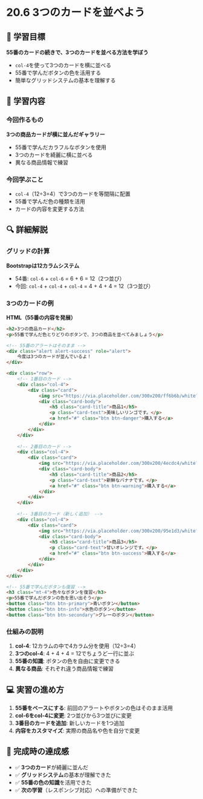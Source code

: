 # 20.6 3つのカードを並べよう

## 🎯 学習目標

**55番のカードの続きで、3つのカードを並べる方法を学ぼう**

- `col-4`を使って3つのカードを横に並べる
- 55番で学んだボタンの色を活用する
- 簡単なグリッドシステムの基本を理解する

## 📝 学習内容

### 今回作るもの

**3つの商品カードが横に並んだギャラリー**
- 55番で学んだカラフルなボタンを使用
- 3つのカードを綺麗に横に並べる
- 異なる商品情報で練習

### 今回学ぶこと

- `col-4`（12÷3=4）で3つのカードを等間隔に配置
- 55番で学んだ色の種類を活用
- カードの内容を変更する方法

## 🔍 詳細解説

### グリッドの計算

**Bootstrapは12カラムシステム**
- 54番: `col-6` + `col-6` = 6 + 6 = 12（2つ並び）
- 今回: `col-4` + `col-4` + `col-4` = 4 + 4 + 4 = 12（3つ並び）

### 3つのカードの例

**HTML（55番の内容を発展）**
```html
<h2>3つの商品カード</h2>
<p>55番で学んだ色とりどりのボタンで、3つの商品を並べてみましょう</p>

<!-- 55番のアラートはそのまま -->
<div class="alert alert-success" role="alert">
    今度は3つのカードが並んでいるよ！
</div>

<div class="row">
    <!-- 1番目のカード -->
    <div class="col-4">
        <div class="card">
            <img src="https://via.placeholder.com/300x200/ff6b6b/white?text=商品1" class="card-img-top" alt="商品1">
            <div class="card-body">
                <h5 class="card-title">商品1</h5>
                <p class="card-text">美味しいリンゴです。</p>
                <a href="#" class="btn btn-danger">購入する</a>
            </div>
        </div>
    </div>
    
    <!-- 2番目のカード -->
    <div class="col-4">
        <div class="card">
            <img src="https://via.placeholder.com/300x200/4ecdc4/white?text=商品2" class="card-img-top" alt="商品2">
            <div class="card-body">
                <h5 class="card-title">商品2</h5>
                <p class="card-text">新鮮なバナナです。</p>
                <a href="#" class="btn btn-warning">購入する</a>
            </div>
        </div>
    </div>
    
    <!-- 3番目のカード（新しく追加） -->
    <div class="col-4">
        <div class="card">
            <img src="https://via.placeholder.com/300x200/95e1d3/white?text=商品3" class="card-img-top" alt="商品3">
            <div class="card-body">
                <h5 class="card-title">商品3</h5>
                <p class="card-text">甘いオレンジです。</p>
                <a href="#" class="btn btn-success">購入する</a>
            </div>
        </div>
    </div>
</div>

<!-- 55番で学んだボタンも復習 -->
<h3 class="mt-4">色々なボタンを復習</h3>
<p>55番で学んだボタンの色を思い出そう</p>
<button class="btn btn-primary">青いボタン</button>
<button class="btn btn-info">水色のボタン</button>
<button class="btn btn-secondary">グレーのボタン</button>
```

### 仕組みの説明

1. **col-4**: 12カラムの中で4カラム分を使用（12÷3=4）
2. **3つのcol-4**: 4 + 4 + 4 = 12でちょうど一行に並ぶ
3. **55番の知識**: ボタンの色を自由に変更できる
4. **異なる商品**: それぞれ違う商品情報で練習

## 💻 実習の進め方

1. **55番をベースにする**: 前回のアラートやボタンの色はそのまま活用
2. **col-6をcol-4に変更**: 2つ並びから3つ並びに変更
3. **3番目のカードを追加**: 新しいカードを1つ追加
4. **内容をカスタマイズ**: 実際の商品名や色を自分で変更

## 🎉 完成時の達成感

- ✅ **3つのカード**が綺麗に並んだ
- ✅ **グリッドシステム**の基本が理解できた
- ✅ **55番の色の知識**を活用できた
- ✅ **次の学習**（レスポンシブ対応）への準備ができた